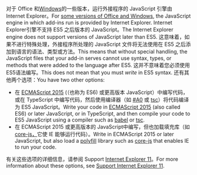 <span data-ttu-id="9f41e-101">对于 Office 和[Windows](../concepts/browsers-used-by-office-web-add-ins.md)的一些版本，运行外接程序的 JavaScript 引擎由 Internet Explorer。</span><span class="sxs-lookup"><span data-stu-id="9f41e-101">For [some versions of Office and Windows](../concepts/browsers-used-by-office-web-add-ins.md), the JavaScript engine in which add-ins run is provided by Internet Explorer.</span></span> <span data-ttu-id="9f41e-102">Internet Explorer引擎不支持 ES5 之后版本的 JavaScript。</span><span class="sxs-lookup"><span data-stu-id="9f41e-102">The Internet Explorer engine does not support versions of JavaScript later than ES5.</span></span> <span data-ttu-id="9f41e-103">这意味着，如果不进行特殊处理，外接程序所处理的 JavaScript 文件将无法使用在 ES5 之后添加到语言的语法、类型或方法。</span><span class="sxs-lookup"><span data-stu-id="9f41e-103">This means that without special handling, the JavaScript files that your add-in serves cannot use syntax, types, or methods that were added to the language after ES5.</span></span> <span data-ttu-id="9f41e-104">这并不意味着您必须使用 ES5语法编写。</span><span class="sxs-lookup"><span data-stu-id="9f41e-104">This does not mean that you must *write* in ES5 syntax.</span></span> <span data-ttu-id="9f41e-105">还有其他两个选项：</span><span class="sxs-lookup"><span data-stu-id="9f41e-105">You have two other options:</span></span>

- <span data-ttu-id="9f41e-106">在 [ECMAScript 2015](https://www.w3schools.com/Js/js_es6.asp) (（也称为 ES6) 或更高版本 JavaScript）中编写代码，或在 TypeScript 中编写代码，然后使用编译器（如 [#A0](https://babeljs.io/) 或 [tsc](https://www.typescriptlang.org/index.html)）将代码编译为 ES5 JavaScript。</span><span class="sxs-lookup"><span data-stu-id="9f41e-106">Write your code in [ECMAScript 2015](https://www.w3schools.com/Js/js_es6.asp) (also called ES6) or later JavaScript, or in TypeScript, and then compile your code to ES5 JavaScript using a compiler such as [babel](https://babeljs.io/) or [tsc](https://www.typescriptlang.org/index.html).</span></span>
- <span data-ttu-id="9f41e-107">在 ECMAScript 2015 或更高版本的 JavaScript[](https://en.wikipedia.org/wiki/Polyfill_(programming))中编写，但也加载填充库（如[core-js，](https://github.com/zloirock/core-js)它使 IE 能够运行代码）。</span><span class="sxs-lookup"><span data-stu-id="9f41e-107">Write in ECMAScript 2015 or later JavaScript, but also load a [polyfill](https://en.wikipedia.org/wiki/Polyfill_(programming)) library such as [core-js](https://github.com/zloirock/core-js) that enables IE to run your code.</span></span>

<span data-ttu-id="9f41e-108">有关这些选项的详细信息，请参阅 Support [Internet Explorer 11](../develop/support-ie-11.md)。</span><span class="sxs-lookup"><span data-stu-id="9f41e-108">For more information about these options, see [Support Internet Explorer 11](../develop/support-ie-11.md).</span></span>
